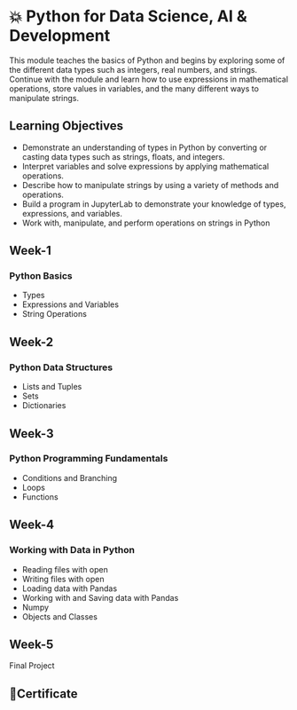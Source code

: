 
<h1>💥 Python for Data Science, AI & Development</h1>

This module teaches the basics of Python and begins by exploring some of the different data types such as integers, real numbers, and strings. 
Continue with the module and learn how to use expressions in mathematical operations, store values in variables, and the many different ways to manipulate strings.

<h2>Learning Objectives</h2>

- Demonstrate an understanding of types in Python by converting or casting data types such as strings, floats, and integers.
- Interpret variables and solve expressions by applying mathematical operations.
- Describe how to manipulate strings by using a variety of methods and operations.
- Build a program in JupyterLab to demonstrate your knowledge of types, expressions, and variables.
- Work with, manipulate, and perform operations on strings in Python

## Week-1

 ### Python Basics

- Types
- Expressions and Variables
- String Operations

## Week-2

### Python Data Structures

- Lists and Tuples
- Sets
- Dictionaries

## Week-3

### Python Programming Fundamentals

- Conditions and Branching
- Loops
- Functions

## Week-4

### Working with Data in Python

- Reading files with open
- Writing files with open
- Loading data with Pandas
- Working with and Saving data with Pandas
- Numpy
- Objects and Classes

## Week-5

Final Project

## 🎀Certificate
